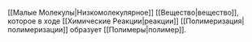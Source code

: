 [[Малые Молекулы|Низкомолекулярное]] [[Вещество|вещество]], которое в ходе [[Химические Реакции|реакции]] [[Полимеризация|полимеризации]] образует [[Полимеры|полимер]].